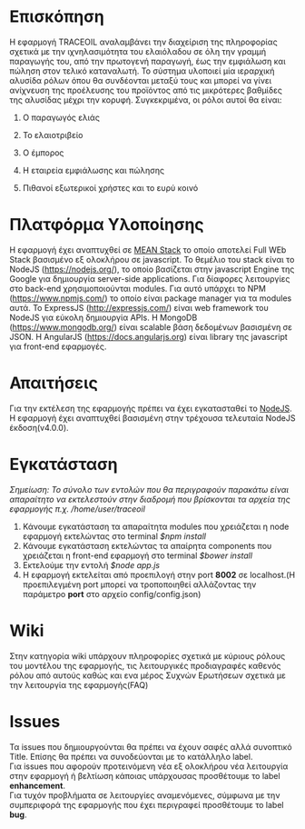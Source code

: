 Επισκόπηση
==========

Η εφαρμογή TRACEOIL αναλαμβάνει την διαχείριση της πληροφορίας σχετικά με την
ιχνηλασιμότητα του ελαιόλαδου σε όλη την γραμμή παραγωγής του, από την
πρωτογενή παραγωγή, έως την εμφιάλωση και πώληση στον τελικό καταναλωτή. Το
σύστημα υλοποιεί μία ιεραρχική αλυσίδα ρόλων όπου θα συνδέονται μεταξύ τους και
μπορεί να γίνει ανίχνευση της προέλευσης του προϊόντος από τις μικρότερες
βαθμίδες της αλυσίδας μέχρι την κορυφή. Συγκεκριμένα, οι ρόλοι αυτοί θα είναι:

1.  Ο παραγωγός ελιάς

2.  Το ελαιοτριβείο

3.  Ο έμπορος

4.  Η εταιρεία εμφιάλωσης και πώλησης

5.  Πιθανοί εξωτερικοί χρήστες και το ευρύ κοινό

Πλατφόρμα Υλοποίησης
====================
Η εφαρμογή έχει αναπτυχθεί σε [MEAN Stack](https://en.wikipedia.org/wiki/MEAN_(software_bundle)) το οποίο αποτελεί Full WEb Stack βασισμένο εξ ολοκλήρου σε javascript.
Το θεμέλιο του stack είναι το NodeJS (https://nodejs.org/), το οποίο βασίζεται στην javascript Engine της Google για δημιουργία server-side applications. Για δίαφορες λειτουργίες στο back-end χρησιμοποιούνται modules. Για αυτό υπάρχει το NPM (https://www.npmjs.com/) το οποίο είναι package manager για τα modules αυτά.
Το ExpressJS (http://expressjs.com/) είναι web framework του NodeJS για εύκολη δημιουργία APIs.
Η MongoDB (https://www.mongodb.org/) είναι scalable βάση δεδομένων βασισμένη σε JSON.
H AngularJS (https://docs.angularjs.org) είναι library της javascript για front-end εφαρμογές.

Απαιτήσεις
==========
Για την εκτέλεση της εφαρμογής πρέπει να έχει εγκατασταθεί το [NodeJS](https://nodejs.org/en/). Η εφαρμογή έχει αναπτυχθεί βασισμένη στην τρέχουσα τελευταία NodeJS έκδοση(v4.0.0).

Εγκατάσταση
===========

*Σημείωση: Το σύνολο των εντολών που θα περιγραφούν παρακάτω είναι απαραίτητο να εκτελεστούν στην διαδρομή που βρίσκονται τα αρχεία της εφαρμογής π.χ. /home/user/traceoil*

1. Κάνουμε εγκατάσταση τα απαραίτητα modules που χρειάζεται η node εφαρμογή εκτελώντας στο terminal *$npm install*
2. Κάνουμε εγκατάσταση εκτελώντας τα απαίρητα components που χρειάζεται η front-end εφαρμογή στο terminal *$bower install*
3. Εκτελούμε την εντολή *$node app.js*
4. Η εφαρμογή εκτελείται από προεπιλογή στην port **8002** σε localhost.(Η προεπιλεγμένη port μπορεί να τροποποιηθεί αλλάζοντας την παράμετρο **port** στο αρχείο config/config.json)

Wiki
====
Στην κατηγορία wiki υπάρχουν πληροφορίες σχετικά με κύριους ρόλους του μοντέλου της εφαρμογής, τις λειτουργικές προδιαγραφές καθενός ρόλου από αυτούς καθώς και ενα μέρος Συχνών Ερωτήσεων σχετικά με την λειτουργία της εφαρμογής(FAQ)

Issues
======
Τα issues που δημιουργούνται θα πρέπει να έχουν σαφές αλλά συνοπτικό Title.
Επίσης θα πρέπει να συνοδεύονται με το κατάλληλο label.  
Για issues που αφορούν προτεινόμενη νέα εξ ολοκλήρου νέα λειτουργία στην εφαρμογή ή βελτίωση κάποιας υπάρχουσας προσθέτουμε το label **enhancement**.  
Για τυχόν προβλήματα σε λειτουργίες αναμενόμενες, σύμφωνα με την συμπεριφορά της εφαρμογής που έχει περιγραφεί προσθέτουμε το label **bug**.
